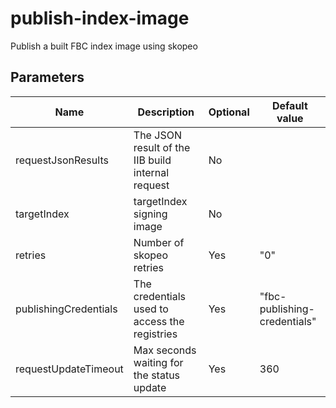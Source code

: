 # publish-index-image

Publish a built FBC index image using skopeo

## Parameters

| Name | Description | Optional | Default value |
|------|-------------|----------|---------------|
| requestJsonResults | The JSON result of the IIB build internal request | No | |
| targetIndex | targetIndex signing image | No | |
| retries | Number of skopeo retries | Yes | "0" |
| publishingCredentials | The credentials used to access the registries | Yes | "fbc-publishing-credentials" |
| requestUpdateTimeout | Max seconds waiting for the status update | Yes | 360 |


